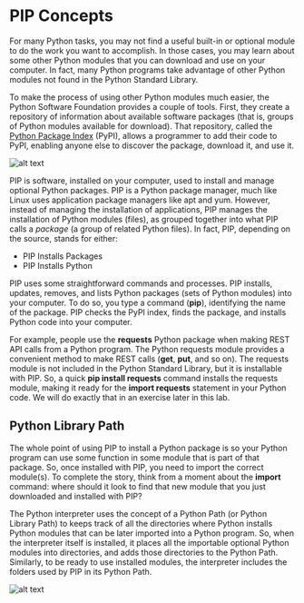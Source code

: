 # PIP Concepts

For many Python tasks, you may not find a useful built-in or optional module to do the work you want to accomplish. In those cases, you may learn about some other Python modules that you can download and use on your computer. In fact, many Python programs take advantage of other Python modules not found in the Python Standard Library.

To make the process of using other Python modules much easier, the Python Software Foundation provides a couple of tools. First, they create a repository of information about available software packages (that is, groups of Python modules available for download). That repository, called the [Python Package Index](https://pypi.python.org/pypi) (PyPI), allows a programmer to add their code to PyPI, enabling anyone else to discover the package, download it, and use it.

![alt text](/posts/files/02-pip-ve-02-home-lab-pip-virtual-environment/assets/images/desktop-2-03.png)

PIP is software, installed on your computer, used to install and manage optional Python packages. PIP is a Python package manager, much like Linux uses application package managers like apt and yum. However, instead of managing the installation of applications, PIP manages the installation of Python modules (files), as grouped together into what PIP calls a *package* (a group of related Python files). In fact, PIP, depending on the source, stands for either:

-   PIP Installs Packages
-   PIP Installs Python

PIP uses some straightforward commands and processes. PIP installs, updates, removes, and lists Python packages (sets of Python modules) into your computer. To do so, you type a command (**pip**), identifying the name of the package. PIP checks the PyPI index, finds the package, and installs Python code into your computer.

For example, people use the **requests** Python package when making REST API calls from a Python program. The Python requests module provides a convenient method to make REST calls (**get**, **put**, and so on). The requests module is not included in the Python Standard Library, but it is installable with PIP. So, a quick **pip install requests** command installs the requests module, making it ready for the **import requests** statement in your Python code. We will do exactly that in an exercise later in this lab.

## Python Library Path

The whole point of using PIP to install a Python package is so your Python program can use some function in some module that is part of that package. So, once installed with PIP, you need to import the correct module(s). To complete the story, think from a moment about the **import** command: where should it look to find that new module that you just downloaded and installed with PIP?

The Python interpreter uses the concept of a Python Path (or Python Library Path) to keeps track of all the directories where Python installs Python modules that can be later imported into a Python program. So, when the interpreter itself is installed, it places all the importable optional Python modules into directories, and adds those directories to the Python Path. Similarly, to be ready to use installed modules, the interpreter includes the folders used by PIP in its Python Path.

![alt text](/posts/files/02-pip-ve-02-home-lab-pip-virtual-environment/assets/images/desktop-2-04.png)
